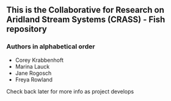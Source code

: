 ## This is the Collaborative for Research on Aridland Stream Systems (CRASS) - Fish repository
### Authors in alphabetical order
- Corey Krabbenhoft
- Marina Lauck
- Jane Rogosch
- Freya Rowland


Check back later for more info as project develops
